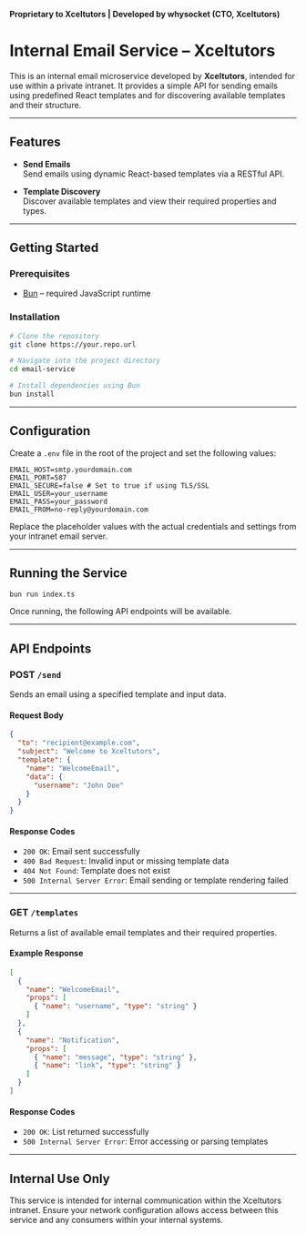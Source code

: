 **Proprietary to Xceltutors | Developed by whysocket (CTO, Xceltutors)**

# Internal Email Service – Xceltutors

This is an internal email microservice developed by **Xceltutors**, intended for use within a private intranet. It provides a simple API for sending emails using predefined React templates and for discovering available templates and their structure.

---

## Features

- **Send Emails**  
  Send emails using dynamic React-based templates via a RESTful API.

- **Template Discovery**  
  Discover available templates and view their required properties and types.

---

## Getting Started

### Prerequisites

- [Bun](https://bun.sh/) – required JavaScript runtime

### Installation

```bash
# Clone the repository
git clone https://your.repo.url

# Navigate into the project directory
cd email-service

# Install dependencies using Bun
bun install
```

---

## Configuration

Create a `.env` file in the root of the project and set the following values:

```dotenv
EMAIL_HOST=smtp.yourdomain.com
EMAIL_PORT=587
EMAIL_SECURE=false # Set to true if using TLS/SSL
EMAIL_USER=your_username
EMAIL_PASS=your_password
EMAIL_FROM=no-reply@yourdomain.com
```

Replace the placeholder values with the actual credentials and settings from your intranet email server.

---

## Running the Service

```bash
bun run index.ts
```

Once running, the following API endpoints will be available.

---

## API Endpoints

### POST `/send`

Sends an email using a specified template and input data.

#### Request Body

```json
{
  "to": "recipient@example.com",
  "subject": "Welcome to Xceltutors",
  "template": {
    "name": "WelcomeEmail",
    "data": {
      "username": "John Doe"
    }
  }
}
```

#### Response Codes

- `200 OK`: Email sent successfully  
- `400 Bad Request`: Invalid input or missing template data  
- `404 Not Found`: Template does not exist  
- `500 Internal Server Error`: Email sending or template rendering failed

---

### GET `/templates`

Returns a list of available email templates and their required properties.

#### Example Response

```json
[
  {
    "name": "WelcomeEmail",
    "props": [
      { "name": "username", "type": "string" }
    ]
  },
  {
    "name": "Notification",
    "props": [
      { "name": "message", "type": "string" },
      { "name": "link", "type": "string" }
    ]
  }
]
```

#### Response Codes

- `200 OK`: List returned successfully  
- `500 Internal Server Error`: Error accessing or parsing templates

---

## Internal Use Only

This service is intended for internal communication within the Xceltutors intranet. Ensure your network configuration allows access between this service and any consumers within your internal systems.
